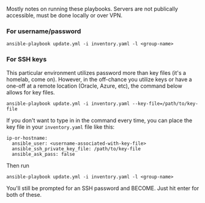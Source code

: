 Mostly notes on running these playbooks. Servers are not publically accessible, must be done locally or over VPN.

### For username/password
```
ansible-playbook update.yml -i inventory.yaml -l <group-name>
```

### For SSH keys
This particular environment utilizes password more than key files (it's a homelab, come on). However, in the off-chance you utilize keys or have a one-off at a remote location (Oracle, Azure, etc), the command below allows for key files.

```
ansible-playbook update.yml -i inventory.yaml --key-file=/path/to/key-file
```

If you don't want to type in in the command every time, you can place the key file in your `inventory.yaml` file like this:

```
ip-or-hostname:
  ansible_user: <username-associated-with-key-file>
  ansible_ssh_private_key_file: /path/to/key-file
  ansible_ask_pass: false
```

Then run
```
ansible-playbook update.yml -i inventory.yaml -l <group-name>
```

You'll still be prompted for an SSH password and BECOME. Just hit enter for both of these.
